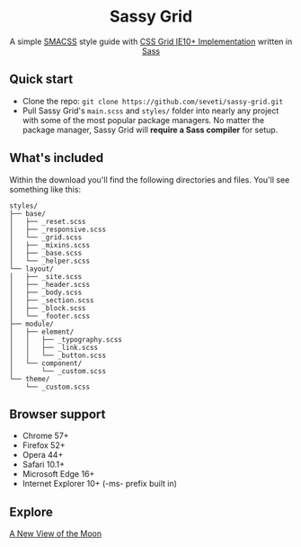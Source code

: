 <h1 align="center">Sassy Grid</h1>
<p align="center">
    A simple <a href="https://smacss.com/">SMACSS</a> style guide with <a href="https://www.w3.org/TR/2011/WD-css3-grid-layout-20110407/">CSS Grid IE10+ Implementation</a> written in <a href="https://sass-lang.com/">Sass</a>
</p>

## Quick start
* Clone the repo: `git clone https://github.com/seveti/sassy-grid.git`
* Pull Sassy Grid's `main.scss` and `styles/` folder into nearly any project with some of the most popular package managers. No matter the package manager, Sassy Grid will **require a Sass compiler** for setup.

## What's included
Within the download you'll find the following directories and files. You'll see something like this:
```
styles/
├── base/
│   ├── _reset.scss
│   ├── _responsive.scss
│   └── _grid.scss
│   ├── _mixins.scss
│   ├── _base.scss
│   └── _helper.scss
└── layout/
│   ├── _site.scss
│   ├── _header.scss
│   ├── _body.scss
│   ├── _section.scss
│   ├── _block.scss
│   └── _footer.scss
├── module/
│   ├── element/
│   │   ├── _typography.scss
│   │   ├── _link.scss
│   │   └── _button.scss
│   └── component/
│       └── _custom.scss
└── theme/
    └── _custom.scss
```

## Browser support
* Chrome 57+
* Firefox 52+
* Opera 44+
* Safari 10.1+
* Microsoft Edge 16+
* Internet Explorer 10+ (-ms- prefix built in)

## Explore
[A New View of the Moon](https://www.youtube.com/watch?v=XCrJ3NflOpE)
